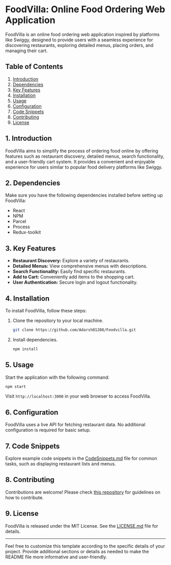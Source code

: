 # FoodVilla: Online Food Ordering Web Application

FoodVilla is an online food ordering web application inspired by platforms like Swiggy, designed to provide users with a seamless experience for discovering restaurants, exploring detailed menus, placing orders, and managing their cart.

## Table of Contents

1. [Introduction](#introduction)
2. [Dependencies](#dependencies)
3. [Key Features](#key-features)
4. [Installation](#installation)
5. [Usage](#usage)
6. [Configuration](#configuration)
7. [Code Snippets](#code-snippets)
8. [Contributing](#contributing)
9. [License](#license)

## 1. Introduction

FoodVilla aims to simplify the process of ordering food online by offering features such as restaurant discovery, detailed menus, search functionality, and a user-friendly cart system. It provides a convenient and enjoyable experience for users similar to popular food delivery platforms like Swiggy.

## 2. Dependencies

Make sure you have the following dependencies installed before setting up FoodVilla:

- React
- NPM
- Parcel
- Process
- Redux-toolkit

## 3. Key Features

- **Restaurant Discovery:** Explore a variety of restaurants.
- **Detailed Menus:** View comprehensive menus with descriptions.
- **Search Functionality:** Easily find specific restaurants.
- **Add to Cart:** Conveniently add items to the shopping cart.
- **User Authentication:** Secure login and logout functionality.

## 4. Installation

To install FoodVilla, follow these steps:

1. Clone the repository to your local machine.
   ```bash
   git clone https://github.com/Adarsh01208/Foodvilla.git
   ```

2. Install dependencies.
   ```bash
   npm install
   ```

## 5. Usage

Start the application with the following command:

```bash
npm start
```

Visit `http://localhost:3000` in your web browser to access FoodVilla.

## 6. Configuration

FoodVilla uses a live API for fetching restaurant data. No additional configuration is required for basic setup.

## 7. Code Snippets

Explore example code snippets in the [CodeSnippets.md](CodeSnippets.md) file for common tasks, such as displaying restaurant lists and menus.

## 8. Contributing

Contributions are welcome! Please check [this repository](https://github.com/Adarsh01208/Foodvilla) for guidelines on how to contribute.

## 9. License

FoodVilla is released under the MIT License. See the [LICENSE.md](LICENSE.md) file for details.

---

Feel free to customize this template according to the specific details of your project. Provide additional sections or details as needed to make the README file more informative and user-friendly.
